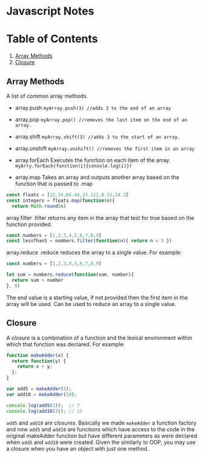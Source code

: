# Javascript Notes

# Table of Contents
1. [Array Methods](#Array-Methods)
2. [Closure](#Closure)

<a name="Array-Methods"></a>
## Array Methods
A list of common array methods.

* array.push
```myArray.push(3) //adds 3 to the end of an array```

* array.pop
```myArray.pop() //removes the last item on the end of an array.```

* array.shift
```myArray.shift(3) //adds 3 to the start of an array.```

* array.unshift
```myArray.unshift() //removes the first item in an array```

* array.forEach
Executes the function on each item of the array.
```myArry.forEach(function(i){console.log(i)})```

* array.map
Takes an array and outputs another array based on the function that is passed to .map
```javascript
const floats = [12.34,66.44,23.121,0.12,14.3]
const integers = floats.map(function(n){
  return Math.round(n)
```

array.filter
.filter returns any item in the array that test for true based on the function provided.
```javascript
const numbers = [1,2,3,4,5,6,7,8,9]
const lessThan5 = numbers.filter(function(n){ return n < 5 })
```

array.reduce
.reduce reduces the array to a single value. For example:
```javascript
const numbers = [1,2,3,4,5,6,7,8,9]

let sum = numbers.reduce(function(sum, number){
  return sum + number
}, 0)
```
The end value is a starting value, if not provided then the first item in the array will be used. Can be used to reduce an array to a single value.



<a name="Closure"></a>
## Closure
A _closure_ is a combination of a function and the lexical environment within which that function was declared. For example:

```javascript
function makeAdder(x) {
  return function(y) {
    return x + y;
  };
}

var add5 = makeAdder(5);
var add10 = makeAdder(10);

console.log(add5(2));  // 7
console.log(add10(2)); // 12
```

```add5``` and ```add10``` are _closures_. Basically we made ```makeAdder``` a function factory and now ```add5``` and ```add10``` are functions which have access to the code in the original makeAdder function but have different parameters as were declared when ```add5``` and ```add10``` were created. Given the similarly to OOP, you may use a closure when you have an object with just one method.